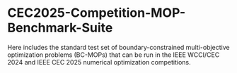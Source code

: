 # CEC2025-Competition-MOP-Benchmark-Suite

Here includes the standard test set of boundary-constrained multi-objective optimization problems (BC-MOPs) that can be run in the IEEE WCCI/CEC 2024 and IEEE CEC 2025 numerical optimization competitions.
